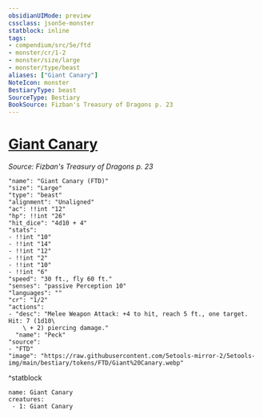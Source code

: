 ```yaml
---
obsidianUIMode: preview
cssclass: json5e-monster
statblock: inline
tags:
- compendium/src/5e/ftd
- monster/cr/1-2
- monster/size/large
- monster/type/beast
aliases: ["Giant Canary"]
NoteIcon: monster
BestiaryType: beast
SourceType: Bestiary
BookSource: Fizban's Treasury of Dragons p. 23
---
```

# [Giant Canary](2-Mechanics/CLI/bestiary/beast/giant-canary-ftd.md)
*Source: Fizban's Treasury of Dragons p. 23*  

```statblock
"name": "Giant Canary (FTD)"
"size": "Large"
"type": "beast"
"alignment": "Unaligned"
"ac": !!int "12"
"hp": !!int "26"
"hit_dice": "4d10 + 4"
"stats":
- !!int "10"
- !!int "14"
- !!int "12"
- !!int "2"
- !!int "10"
- !!int "6"
"speed": "30 ft., fly 60 ft."
"senses": "passive Perception 10"
"languages": ""
"cr": "1/2"
"actions":
- "desc": "Melee Weapon Attack: +4 to hit, reach 5 ft., one target. Hit: 7 (1d10\
    \ + 2) piercing damage."
  "name": "Peck"
"source":
- "FTD"
"image": "https://raw.githubusercontent.com/5etools-mirror-2/5etools-img/main/bestiary/tokens/FTD/Giant%20Canary.webp"
```
^statblock

```encounter-table
name: Giant Canary
creatures:
 - 1: Giant Canary
```